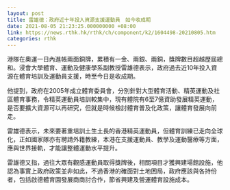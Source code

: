 ```yaml
---
layout: post
title: 雷雄德：政府近十年投入資源支援運動員　如今收成期
date: 2021-08-05 21:23:25.000000000 +08:00
link: https://news.rthk.hk/rthk/ch/component/k2/1604498-20210805.htm
categories: rthk
---
```


港隊在奧運一日內進帳兩面銅牌，累積有一金、兩銀、兩銅，獎牌數目超越歷屆總和。浸會大學體育、運動及健康學系副教授雷雄德表示，政府過去近10年投入資源在體育培訓及運動員支援，時至今日是收成期。

他提到，政府在2005年成立體育委員會，分別針對大型體育活動、精英運動及社區體育事務，令精英運動員培訓較集中，現有體院有6至7億資助發展精英運動，是否要擴大資源可以再研究，但就是時候檢討體育普及化政策，讓體育發展向前走。

雷雄德表示，未來要著重培訓土生土長的香港精英運動員，但體育訓練已走向全球化，正如國家隊亦有聘請外籍教練，本港在支援運動員、教學及運動醫療等方面，應與世界接軌，才能讓整體運動水平提升。

雷雄德又指，過往大眾有觀感運動員取得獎牌後，相關項目才獲興建場館設施，他認為事實上政府政策並非如此，不過香港的確面對土地困局，政府應該與各持份者，包括啟德體育園發展商商討合作，節省興建及營運體育設施成本。
